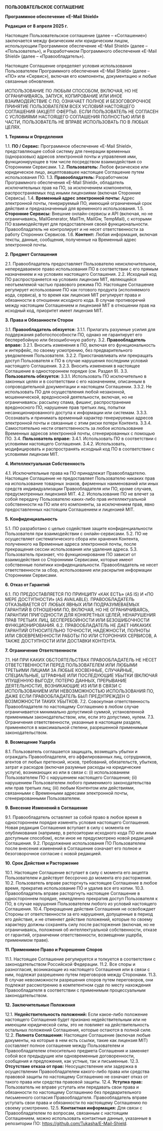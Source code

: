 **ПОЛЬЗОВАТЕЛЬСКОЕ СОГЛАШЕНИЕ**

**Программное обеспечение «E-Mail Shield»**

**Редакция от 8 апреля 2025 г.**

Настоящее Пользовательское соглашение (далее – «Соглашение») заключается между физическим или юридическим лицом, использующим Программное обеспечение «E-Mail Shield» (далее – «Пользователь»), и Разработчиком Программного обеспечения «E-Mail Shield» (далее – «Правообладатель»).

Настоящее Соглашение определяет условия использования Пользователем Программного обеспечения «E-Mail Shield» (далее – «ПО» или «Сервис»), включая его компоненты, документацию и любые связанные обновления.

ИСПОЛЬЗОВАНИЕ ПО ЛЮБЫМ СПОСОБОМ, ВКЛЮЧАЯ, НО НЕ ОГРАНИЧИВАЯСЬ, ЗАПУСК, КОПИРОВАНИЕ ИЛИ ИНОЕ ВЗАИМОДЕЙСТВИЕ С ПО, ОЗНАЧАЕТ ПОЛНОЕ И БЕЗОГОВОРОЧНОЕ ПРИНЯТИЕ ПОЛЬЗОВАТЕЛЕМ ВСЕХ УСЛОВИЙ НАСТОЯЩЕГО СОГЛАШЕНИЯ (АКЦЕПТ ОФЕРТЫ). ЕСЛИ ПОЛЬЗОВАТЕЛЬ НЕ СОГЛАСЕН С УСЛОВИЯМИ НАСТОЯЩЕГО СОГЛАШЕНИЯ ПОЛНОСТЬЮ ИЛИ В ЧАСТИ, ПОЛЬЗОВАТЕЛЬ НЕ ВПРАВЕ ИСПОЛЬЗОВАТЬ ПО В ЛЮБЫХ ЦЕЛЯХ.

**1. Термины и Определения**

1.1. **ПО / Сервис:** Программное обеспечение «E-Mail Shield», представляющее собой систему для генерации временных (одноразовых) адресов электронной почты и управления ими, функционирующее в том числе посредством взаимодействия со Сторонними Сервисами.
1.2. **Пользователь:** Любое физическое или юридическое лицо, акцептовавшее настоящее Соглашение путем использования ПО.
1.3. **Правообладатель:** Разработчиком Программного обеспечения «E-Mail Shield», обладатель исключительных прав на ПО, за исключением компонентов, распространяемых под иными лицензиями (включая Сторонние Сервисы).
1.4. **Временный адрес электронной почты:** Адрес электронной почты, генерируемый ПО, имеющий ограниченный срок действия и предназначенный для временного использования.
1.5. **Сторонние Сервисы:** Внешние онлайн-сервисы и API (включая, но не ограничиваясь, MailGenerator, MailTm, MailGw, TempMail), с которыми ПО взаимодействует для предоставления своей функциональности. Правообладатель не контролирует и не несет ответственности за работу Сторонних Сервисов.
1.6. **Контент:** Любая информация, включая тексты, данные, сообщения, полученные на Временный адрес электронной почты.

**2. Предмет Соглашения**

2.1. Правообладатель предоставляет Пользователю неисключительное, непередаваемое право использования ПО в соответствии с его прямым назначением и на условиях настоящего Соглашения.
2.2. Исходный код ПО распространяется на условиях лицензии MIT, являющейся неотъемлемой частью правового режима ПО. Настоящее Соглашение регулирует использование ПО как готового продукта (исполняемого кода, сервиса), в то время как лицензия MIT регулирует права и обязанности в отношении исходного кода. В случае противоречий между настоящим Соглашением и лицензией MIT в отношении прав на исходный код, приоритет имеет лицензия MIT.

**3. Права и Обязанности Сторон**

3.1. **Правообладатель обязуется:**
    3.1.1. Прилагать разумные усилия для поддержания работоспособности ПО, однако не гарантирует его бесперебойную или безошибочную работу.
3.2. **Правообладатель вправе:**
    3.2.1. Вносить изменения в ПО, включая его функциональность и интерфейс, по своему усмотрению, без предварительного уведомления Пользователя.
    3.2.2. Приостанавливать или прекращать доступ Пользователя к ПО в случае нарушения последним условий настоящего Соглашения.
    3.2.3. Вносить изменения в настоящее Соглашение в одностороннем порядке (см. Раздел 9).
3.3. **Пользователь обязуется:**
    3.3.1. Использовать ПО исключительно в законных целях и в соответствии с его назначением, описанным в сопроводительной документации и настоящем Соглашении.
    3.3.2. Не использовать ПО для осуществления любой незаконной, мошеннической, вредоносной деятельности, включая, но не ограничиваясь: рассылку спама, фишинг, распространение вредоносного ПО, нарушение прав третьих лиц, попытки несанкционированного доступа к информации или системам.
    3.3.3. Осознавать и принимать временный характер генерируемых адресов электронной почты и связанные с этим риски потери Контента.
    3.3.4. Самостоятельно нести ответственность за любое использование Временных адресов электронной почты, сгенерированных с помощью ПО.
3.4. **Пользователь вправе:**
    3.4.1. Использовать ПО в соответствии с условиями настоящего Соглашения.
    3.4.2. Использовать, модифицировать и распространять исходный код ПО в соответствии с условиями лицензии MIT.

**4. Интеллектуальная Собственность**

4.1. Исключительные права на ПО принадлежат Правообладателю. Настоящее Соглашение не предоставляет Пользователю никаких прав на использование товарных знаков, фирменных наименований или иных средств индивидуализации Правообладателя или ПО, кроме случаев, предусмотренных лицензией MIT.
4.2. Использование ПО не влечет за собой передачу Пользователю каких-либо прав интеллектуальной собственности на ПО или его компоненты, за исключением прав, явно предоставленных настоящим Соглашением и лицензией MIT.

**5. Конфиденциальность**

5.1. ПО разработано с целью содействия защите конфиденциальности Пользователя при взаимодействии с онлайн-сервисами.
5.2. ПО не осуществляет систематического сбора или хранения Контента, полученного на Временные адреса электронной почты, после прекращения сессии использования или удаления адреса.
5.3. Пользователь признает, что функционирование ПО зависит от взаимодействия со Сторонними Сервисами, которые имеют собственные политики конфиденциальности. Правообладатель не несет ответственности за сбор, использование или раскрытие информации Сторонними Сервисами.

**6. Отказ от Гарантий**

6.1. ПО ПРЕДОСТАВЛЯЕТСЯ ПО ПРИНЦИПУ «КАК ЕСТЬ» (AS IS) И «ПО МЕРЕ ДОСТУПНОСТИ» (AS AVAILABLE). ПРАВООБЛАДАТЕЛЬ ОТКАЗЫВАЕТСЯ ОТ ЛЮБЫХ ЯВНЫХ ИЛИ ПОДРАЗУМЕВАЕМЫХ ГАРАНТИЙ В ОТНОШЕНИИ ПО, ВКЛЮЧАЯ, НО НЕ ОГРАНИЧИВАЯСЬ, ГАРАНТИИ ПРИГОДНОСТИ ДЛЯ КОНКРЕТНЫХ ЦЕЛЕЙ, НЕНАРУШЕНИЯ ПРАВ ТРЕТЬИХ ЛИЦ, БЕСПЕРЕБОЙНОСТИ ИЛИ БЕЗОШИБОЧНОСТИ ФУНКЦИОНИРОВАНИЯ.
6.2. ПРАВООБЛАДАТЕЛЬ НЕ ДАЕТ НИКАКИХ ГАРАНТИЙ ОТНОСИТЕЛЬНО ТОЧНОСТИ, НАДЕЖНОСТИ, ПОЛНОТЫ ИЛИ СВОЕВРЕМЕННОСТИ РАБОТЫ ПО ИЛИ СТОРОННИХ СЕРВИСОВ, А ТАКЖЕ ДОСТУПНОСТИ ИЛИ ДОСТАВКИ КОНТЕНТА.

**7. Ограничение Ответственности**

7.1. НИ ПРИ КАКИХ ОБСТОЯТЕЛЬСТВАХ ПРАВООБЛАДАТЕЛЬ НЕ НЕСЕТ ОТВЕТСТВЕННОСТИ ПЕРЕД ПОЛЬЗОВАТЕЛЕМ ИЛИ ЛЮБЫМИ ТРЕТЬИМИ ЛИЦАМИ ЗА ЛЮБЫЕ КОСВЕННЫЕ, СЛУЧАЙНЫЕ, СПЕЦИАЛЬНЫЕ, ШТРАФНЫЕ ИЛИ ПОСЛЕДУЮЩИЕ УБЫТКИ (ВКЛЮЧАЯ УПУЩЕННУЮ ВЫГОДУ, ПОТЕРЮ ДАННЫХ, ПРЕРЫВАНИЕ ДЕЯТЕЛЬНОСТИ), ВОЗНИКАЮЩИЕ ИЗ ИЛИ В СВЯЗИ С ИСПОЛЬЗОВАНИЕМ ИЛИ НЕВОЗМОЖНОСТЬЮ ИСПОЛЬЗОВАНИЯ ПО, ДАЖЕ ЕСЛИ ПРАВООБЛАДАТЕЛЬ БЫЛ ПРЕДУПРЕЖДЕН О ВОЗМОЖНОСТИ ТАКИХ УБЫТКОВ.
7.2. Совокупная ответственность Правообладателя по настоящему Соглашению в любом случае ограничивается минимально допустимой суммой, установленной применимым законодательством, или, если это допустимо, нулем.
7.3. Ограничения ответственности, указанные в настоящем разделе, применяются в максимальной степени, разрешенной применимым законодательством.

**8. Возмещение Ущерба**

8.1. Пользователь соглашается защищать, возмещать убытки и ограждать Правообладателя, его аффилированных лиц, сотрудников, агентов от любых претензий, исков, требований, обязательств, убытков, затрат и расходов (включая разумные расходы на юридические услуги), возникающих из или в связи с: (i) использованием Пользователем ПО с нарушением настоящего Соглашения; (ii) нарушением Пользователем любого применимого законодательства или прав третьих лиц; (iii) любым Контентом или действиями, связанными с Временными адресами электронной почты, сгенерированными Пользователем.

**9. Внесение Изменений в Соглашение**

9.1. Правообладатель оставляет за собой право в любое время в одностороннем порядке изменять условия настоящего Соглашения. Новая редакция Соглашения вступает в силу с момента ее опубликования (например, в репозитории исходного кода ПО или иным доступным способом), если иное не предусмотрено новой редакцией Соглашения.
9.2. Продолжение использования ПО Пользователем после внесения изменений в Соглашение означает его полное и безоговорочное согласие с новой редакцией.

**10. Срок Действия и Расторжение**

10.1. Настоящее Соглашение вступает в силу с момента его акцепта Пользователем и действует бессрочно до момента его расторжения.
10.2. Пользователь вправе расторгнуть настоящее Соглашение в любое время, прекратив использование ПО и удалив все его копии.
10.3. Правообладатель вправе расторгнуть настоящее Соглашение в одностороннем порядке, немедленно прекратив доступ Пользователя к ПО, в случае нарушения Пользователем любого из условий настоящего Соглашения.
10.4. Прекращение действия Соглашения не освобождает Стороны от ответственности за его нарушения, допущенные в период его действия, и не отменяет действие положений, которые по своему характеру должны сохранять силу после расторжения (включая, но не ограничиваясь, положения об интеллектуальной собственности, отказе от гарантий, ограничении ответственности, возмещении ущерба, применимом праве).

**11. Применимое Право и Разрешение Споров**

11.1. Настоящее Соглашение регулируется и толкуется в соответствии с законодательством Российской Федерации.
11.2. Все споры и разногласия, возникающие из настоящего Соглашения или в связи с ним, подлежат разрешению путем переговоров между Сторонами.
11.3. В случае невозможности разрешения споров путем переговоров, они подлежат рассмотрению в компетентном суде по месту нахождения Правообладателя в соответствии с применимым процессуальным законодательством.

**12. Заключительные Положения**

12.1. **Недействительность положений:** Если какое-либо положение настоящего Соглашения будет признано недействительным или не имеющим юридической силы, это не повлияет на действительность остальных положений Соглашения, которые остаются в полной силе.
12.2. **Полнота Соглашения:** Настоящее Соглашение (включая любые документы, на которые в нем есть ссылки, такие как лицензия MIT) составляет полное соглашение между Пользователем и Правообладателем относительно предмета Соглашения и заменяет собой все предыдущие или одновременные договоренности, сообщения и предложения, как устные, так и письменные.
12.3. **Отсутствие отказа от прав:** Неосуществление или задержка в осуществлении Правообладателем какого-либо права или средства правовой защиты по настоящему Соглашению не означает отказ от такого права или средства правовой защиты.
12.4. **Уступка прав:** Пользователь не вправе уступать или передавать свои права и обязанности по настоящему Соглашению без предварительного письменного согласия Правообладателя. Правообладатель вправе уступать свои права и обязанности по настоящему Соглашению по своему усмотрению.
12.5. **Контактная информация:** Для связи с Правообладателем по вопросам, связанным с настоящим Соглашением, можно использовать контактные данные, указанные в репозитории ПО: https://github.com/Tukasha/E-Mail-Shield.
